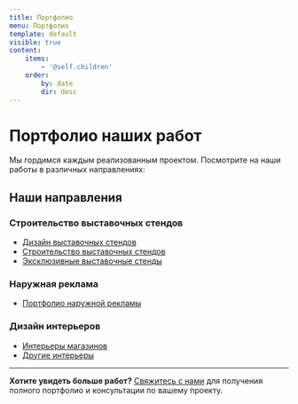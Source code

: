 ```yaml
---
title: Портфолио
menu: Портфолио
template: default
visible: true
content:
    items:
        - '@self.children'
    order:
        by: date
        dir: desc
---
```


# Портфолио наших работ

Мы гордимся каждым реализованным проектом. Посмотрите на наши работы в различных направлениях:

## Наши направления

### Строительство выставочных стендов
- [Дизайн выставочных стендов](/portfolio/vystavochnye-stendy/dizajn)
- [Строительство выставочных стендов](/portfolio/vystavochnye-stendy/stroitelstvo)
- [Эксклюзивные выставочные стенды](/portfolio/vystavochnye-stendy/eksklyuzivnye)

### Наружная реклама
- [Портфолио наружной рекламы](/portfolio/naruzhnaya-reklama)

### Дизайн интерьеров
- [Интерьеры магазинов](/portfolio/dizajn-intererov/magaziny)
- [Другие интерьеры](/portfolio/dizajn-intererov/portfolio)

---

**Хотите увидеть больше работ?** [Свяжитесь с нами](/kontakty) для получения полного портфолио и консультации по вашему проекту. 